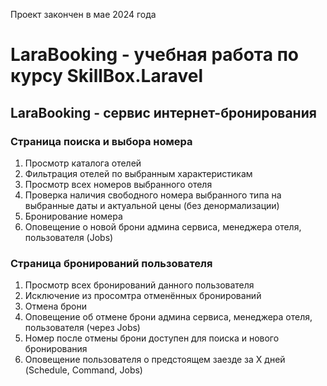 Проект закончен в мае 2024 года

# LaraBooking - учебная работа по курсу SkillBox.Laravel

## LaraBooking - сервис интернет-бронирования

### Страница поиска и выбора номера
1. Просмотр каталога отелей
2. Фильтрация отелей по выбранным характеристикам
3. Просмотр всех номеров выбранного отеля
4. Проверка наличия свободного номера выбранного типа на выбранные даты и актуальной цены (без денормализации)
5. Бронирование номера
6. Оповещение о новой брони админа сервиса, менеджера отеля, пользователя (Jobs)

### Страница бронирований пользователя
1. Просмотр всех бронирований данного пользователя
2. Исключение из просомтра отменённых бронирований
3. Отмена брони
4. Оповещение об отмене брони админа сервиса, менеджера отеля, пользователя (через Jobs)
5. Номер после отмены брони доступен для поиска и нового бронирования 
6. Оповещение пользователя о предстоящем заезде за X дней (Schedule, Command, Jobs)
